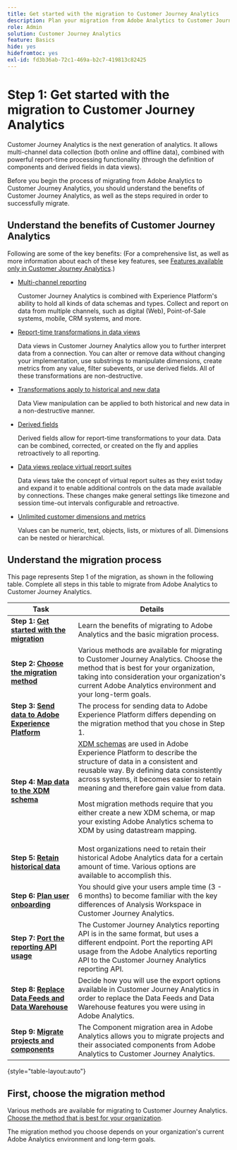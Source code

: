 ```yaml
---
title: Get started with the migration to Customer Journey Analytics
description: Plan your migration from Adobe Analytics to Customer Journey Analytics
role: Admin
solution: Customer Journey Analytics
feature: Basics
hide: yes
hidefromtoc: yes
exl-id: fd3b36ab-72c1-469a-b2c7-419813c82425
---
```

# Step 1: Get started with the migration to Customer Journey Analytics

Customer Journey Analytics is the next generation of analytics. It allows multi-channel data collection (both online and offline data), combined with powerful report-time processing functionality (through the definition of components and derived fields in data views). 

Before you begin the process of migrating from Adobe Analytics to Customer Journey Analytics, you should understand the benefits of Customer Journey Analytics, as well as the steps required in order to successfully migrate.

## Understand the benefits of Customer Journey Analytics 

 Following are some of the key benefits: (For a comprehensive list, as well as more information about each of these key features, see [Features available only in Customer Journey Analytics](/help/getting-started/aa-vs-cja/cja-aa.md#adobe-customer-journey-analytics-features-not-available-in-adobe-analytics).) 

* [Multi-channel reporting](/help/getting-started/aa-to-cja-user.md#changes-to-data-architecture)

  Customer Journey Analytics is combined with Experience Platform's ability to hold all kinds of data schemas and types. Collect and report on data from multiple channels, such as digital (Web), Point-of-Sale systems, mobile, CRM systems, and more.

* [Report-time transformations in data views](/help/getting-started/aa-vs-cja/vrs-dataview-sandbox-adc.md#customer-journey-analytics-data-views)

  Data views in Customer Journey Analytics allow you to further interpret data from a connection. You can alter or remove data without changing your implementation, use substrings to manipulate dimensions, create metrics from any value, filter subevents, or use derived fields. All of these transformations are non-destructive. 

* [Transformations apply to historical and new data](/help/getting-started/aa-vs-cja/vrs-dataview-sandbox-adc.md)

  Data View manipulation can be applied to both historical and new data in a non-destructive manner.

* [Derived fields](/help/data-views/derived-fields/derived-fields.md)

  Derived fields allow for report-time transformations to your data. Data can be combined, corrected, or created on the fly and applies retroactively to all reporting.

* [Data views replace virtual report suites](/help/getting-started/aa-to-cja-user.md#changes-to-the-concept-of-virtual-report-suites)

  Data views take the concept of virtual report suites as they exist today and expand it to enable additional controls on the data made available by connections. These changes make general settings like timezone and session time-out intervals configurable and retroactive. 

* [Unlimited customer dimensions and metrics](/help/getting-started/aa-to-cja-user.md#changes-to-the-concept-of-evars-and-props)

  Values can be numeric, text, objects, lists, or mixtures of all. Dimensions can be nested or hierarchical.

## Understand the migration process

<!-- Include a graphic of the end-to-end process, as well as links to each step of the process -->
This page represents Step 1 of the migration, as shown in the following table. Complete all steps in this table to migrate from Adobe Analytics to Customer Journey Analytics.

| Task | Details |
|---------|----------|
| **Step 1: [Get started with the migration](/help/getting-started/cja-migration/cja-migration-getstarted.md)** | Learn the benefits of migrating to Adobe Analytics and the basic migration process. |
| **Step 2: [Choose the migration method](/help/getting-started/cja-migration/cja-migration-method.md)** | Various methods are available for migrating to Customer Journey Analytics. Choose the method that is best for your organization, taking into consideration your organization's current Adobe Analytics environment and your long-term goals. | 
| **Step 3: [Send data to Adobe Experience Platform](/help/getting-started/cja-migration/cja-migration-send-to-platform.md)** | The process for sending data to Adobe Experience Platform differs depending on the migration method that you chose in Step 1. | 
| **Step 4: [Map data to the XDM schema](/help/getting-started/cja-migration/cja-migration-xdm.md)** | [XDM schemas](https://experienceleague.adobe.com/en/docs/experience-platform/xdm/home#xdm-schemas) are used in Adobe Experience Platform to describe the structure of data in a consistent and reusable way. By defining data consistently across systems, it becomes easier to retain meaning and therefore gain value from data.<p>Most migration methods require that you either create a new XDM schema, or map your existing Adobe Analytics schema to XDM by using datastream mapping.</p>  |
| **Step 5: [Retain historical data](/help/getting-started/cja-migration/cja-migration-historical-data.md)** | Most organizations need to retain their historical Adobe Analytics data for a certain amount of time. Various options are available to accomplish this.  | 
| **Step 6: [Plan user onboarding](/help/getting-started/cja-migration/cja-migration-onboarding.md)** | You should give your users ample time (3 - 6 months) to become familiar with the key differences of Analysis Workspace in Customer Journey Analytics. | 
| **Step 7: [Port the reporting API usage](/help/getting-started/cja-migration/cja-migration-api.md)** | The Customer Journey Analytics reporting API is in the same format, but uses a different endpoint. Port the reporting API usage from the Adobe Analytics reporting API to the Customer Journey Analytics reporting API. | 
| **Step 8: [Replace Data Feeds and Data Warehouse](/help/getting-started/cja-migration/cja-migration-export-options.md)** | Decide how you will use the export options available in Customer Journey Analytics in order to replace the Data Feeds and Data Warehouse features you were using in Adobe Analytics.  |
| **Step 9: [Migrate projects and components](/help/getting-started/cja-migration/cja-migration-projects.md)** | The Component migration area in Adobe Analytics allows you to migrate projects and their associated components from Adobe Analytics to Customer Journey Analytics.  |

{style="table-layout:auto"}

## First, choose the migration method

Various methods are available for migrating to Customer Journey Analytics. [Choose the method that is best for your organization](/help/getting-started/cja-migration/cja-migration-method.md). 

The migration method you choose depends on your organization's current Adobe Analytics environment and long-term goals.
